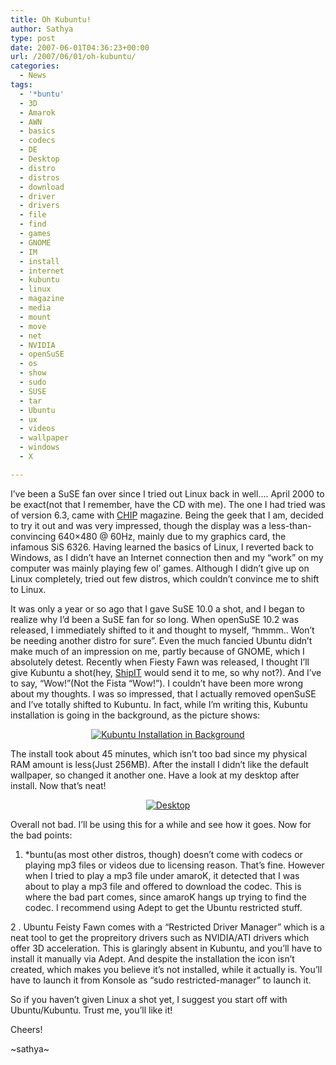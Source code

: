 ```yaml
---
title: Oh Kubuntu!
author: Sathya
type: post
date: 2007-06-01T04:36:23+00:00
url: /2007/06/01/oh-kubuntu/
categories:
  - News
tags:
  - '*buntu'
  - 3D
  - Amarok
  - AWN
  - basics
  - codecs
  - DE
  - Desktop
  - distro
  - distros
  - download
  - driver
  - drivers
  - file
  - find
  - games
  - GNOME
  - IM
  - install
  - internet
  - kubuntu
  - linux
  - magazine
  - media
  - mount
  - move
  - net
  - NVIDIA
  - openSuSE
  - os
  - show
  - sudo
  - SUSE
  - tar
  - Ubuntu
  - ux
  - videos
  - wallpaper
  - windows
  - X

---
```

I&#8217;ve been a SuSE fan over since I tried out Linux back in well&#8230;. April 2000 to be exact(not that I remember, have the CD with me). The one I had tried was of version 6.3, came with [CHIP][1] magazine. Being the geek that I am, decided to try it out and was very impressed, though the display was a less-than-convincing 640&#215;480 @ 60Hz, mainly due to my graphics card, the infamous SiS 6326. Having learned the basics of Linux, I reverted back to Windows, as I didn&#8217;t have an Internet connection then and my &#8220;work&#8221; on my computer was mainly playing few ol&#8217; games. Although I didn&#8217;t give up on Linux completely, tried out few distros, which couldn&#8217;t convince me to shift to Linux.
  
It was only a year or so ago that I gave SuSE 10.0 a shot, and I began to realize why I&#8217;d been a SuSE fan for so long. When openSuSE 10.2 was released, I immediately shifted to it and thought to myself, &#8220;hmmm.. Won&#8217;t be needing another distro for sure&#8221;. Even the much fancied Ubuntu didn&#8217;t make much of an impression on me, partly because of GNOME, which I absolutely detest. Recently when Fiesty Fawn was released, I thought I&#8217;ll give Kubuntu a shot(hey, [ShipIT][2] would send it to me, so why not?). And I&#8217;ve to say, &#8220;Wow!&#8221;(Not the Fista &#8220;Wow!&#8221;). I couldn&#8217;t have been more wrong about my thoughts. I was so impressed, that I actually removed openSuSE and I&#8217;ve totally shifted to Kubuntu. In fact, while I&#8217;m writing this, Kubuntu installation is going in the background, as the picture shows:[][3]

<p style="text-align:center;">
  <a href="http://sathyasays.files.wordpress.com/2007/05/snapshot1.png" title="Kubuntu Installation in Background"><img src="/files/2007/05/snapshot1.thumbnail.png" alt="Kubuntu Installation in Background" /></a>
</p>

The install took about 45 minutes, which isn&#8217;t too bad since my physical RAM amount is less(Just 256MB). After the install I didn&#8217;t like the default wallpaper, so changed it another one. Have a look at my desktop after install. Now that&#8217;s neat!

[][4]

<p style="text-align:center;">
  <a href="http://sathyasays.files.wordpress.com/2007/06/desktop.png" title="Desktop"><img src="/files/2007/06/desktop.thumbnail.png" alt="Desktop" /></a>
</p>

Overall not bad. I&#8217;ll be using this for a while and see how it goes. Now for the bad points:

1. *buntu(as most other distros, though) doesn&#8217;t come with codecs or playing mp3 files or videos due to licensing reason. That&#8217;s fine. However when I tried to play a mp3 file under amaroK, it detected that I was about to play a mp3 file and offered to download the codec. This is where the bad part comes, since amaroK hangs up trying to find the codec. I recommend using Adept to get the Ubuntu restricted stuff.

2 . Ubuntu Feisty Fawn comes with a &#8220;Restricted Driver Manager&#8221; which is a neat tool to get the propreitory drivers such as NVIDIA/ATI drivers which offer 3D acceleration. This is glaringly absent in Kubuntu, and you&#8217;ll have to install it manually via Adept. And despite the installation the icon isn&#8217;t created, which makes you believe it&#8217;s not installed, while it actually is. You&#8217;ll have to launch it from Konsole as &#8220;sudo restricted-manager&#8221; to launch it.

So if you haven&#8217;t given Linux a shot yet, I suggest you start off with Ubuntu/Kubuntu. Trust me, you&#8217;ll like it!

Cheers!

~sathya~

 [1]: http://www.chip-india.com
 [2]: http://shipit.kubuntu.com
 [3]: http://sathyasays.files.wordpress.com/2007/05/snapshot1.png "Kubuntu Installation in Background"
 [4]: http://sathyasays.files.wordpress.com/2007/06/desktop.png "Desktop"